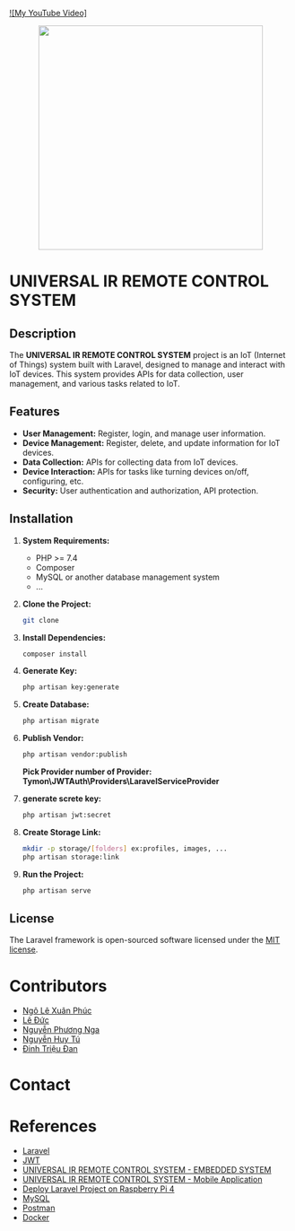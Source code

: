 [![My YouTube Video]](https://www.youtube.com/watch?v=ahoLe6npZjY&list=LL&index=53&t=18s)
<p align="center"><a href="https://laravel.com" target="_blank"><img src="https://raw.githubusercontent.com/laravel/art/master/logo-lockup/5%20SVG/2%20CMYK/1%20Full%20Color/laravel-logolockup-cmyk-red.svg" width="400"></a></p>

# UNIVERSAL IR REMOTE CONTROL SYSTEM

## Description

The **UNIVERSAL IR REMOTE CONTROL SYSTEM** project is an IoT (Internet of Things) system built with Laravel, designed to manage and interact with IoT devices. This system provides APIs for data collection, user management, and various tasks related to IoT.

## Features

-   **User Management:** Register, login, and manage user information.
-   **Device Management:** Register, delete, and update information for IoT devices.
-   **Data Collection:** APIs for collecting data from IoT devices.
-   **Device Interaction:** APIs for tasks like turning devices on/off, configuring, etc.
-   **Security:** User authentication and authorization, API protection.

## Installation

1. **System Requirements:**

    - PHP >= 7.4
    - Composer
    - MySQL or another database management system
    - ...

2. **Clone the Project:**
    ```bash
    git clone
    ```
3. **Install Dependencies:**
    ```bash
    composer install
    ```
4. **Generate Key:**
    ```bash
    php artisan key:generate
    ```
5. **Create Database:**
    ```bash
    php artisan migrate
    ```
6. **Publish Vendor:**
    ```bash
    php artisan vendor:publish
    ```
    **Pick Provider number of Provider: Tymon\JWTAuth\Providers\LaravelServiceProvider**
7. **generate screte key:**
    ```bash
    php artisan jwt:secret
    ```
8. **Create Storage Link:**
    ```bash
    mkdir -p storage/[folders] ex:profiles, images, ...
    php artisan storage:link
    ```
9. **Run the Project:**
    ```bash
    php artisan serve
    ```

## License

The Laravel framework is open-sourced software licensed under the [MIT license](https://opensource.org/licenses/MIT).

# Contributors

-   [Ngô Lê Xuân Phúc](https://github.com/xuanPhuc-1)
-   [Lê Đức](https://github.com/DuCLeK65t)
-   [Nguyễn Phương Nga](https://github.com/phuongnga28)
-   [Nguyễn Huy Tú](https://github.com/renadayne)
-   [Đinh Triệu Đan](https://github.com/trd02)

# Contact

# References

-   [Laravel](https://laravel.com/)
-   [JWT](https://jwt-auth.readthedocs.io/en/develop/)
-   [UNIVERSAL IR REMOTE CONTROL SYSTEM - EMBEDDED SYSTEM](https://github.com/DuCLeK65t/Universal-IR-Remote-Control-System.git)
-   [UNIVERSAL IR REMOTE CONTROL SYSTEM - Mobile Application](https://github.com/xuanPhuc-1/Universal-Remote-Control-App)
-   [Deploy Laravel Project on Raspberry Pi 4](https://github.com/aschmelyun/docker-compose-laravel)
-   [MySQL](https://www.mysql.com/)
-   [Postman](https://www.postman.com/)
-   [Docker](https://www.docker.com/)

